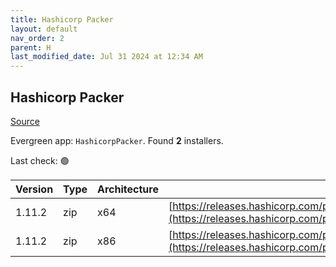 ```yaml
---
title: Hashicorp Packer
layout: default
nav_order: 2
parent: H
last_modified_date: Jul 31 2024 at 12:34 AM
---
```


## Hashicorp Packer

[Source](https://packer.io/)

Evergreen app: `HashicorpPacker`. Found **2** installers.

Last check: 🟢

| Version | Type | Architecture | URI                                                                                                                                                          |
| ------- | ---- | ------------ | ------------------------------------------------------------------------------------------------------------------------------------------------------------ |
| 1.11.2  | zip  | x64          | [https://releases.hashicorp.com/packer/1.11.2/packer_1.11.2_windows_amd64.zip](https://releases.hashicorp.com/packer/1.11.2/packer_1.11.2_windows_amd64.zip) |
| 1.11.2  | zip  | x86          | [https://releases.hashicorp.com/packer/1.11.2/packer_1.11.2_windows_386.zip](https://releases.hashicorp.com/packer/1.11.2/packer_1.11.2_windows_386.zip)     |
